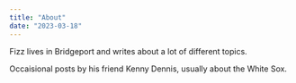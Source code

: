```yaml
---
title: "About"
date: "2023-03-18"
---
```


Fizz lives in Bridgeport and writes about a lot of different topics. 

Occaisional posts by his friend Kenny Dennis, usually about the White Sox.
